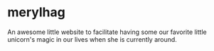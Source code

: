 # merylhag
An awesome little website to facilitate having some our favorite little unicorn's magic in our lives when she is currently around.
